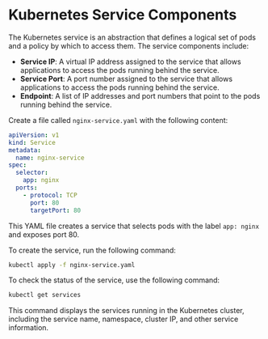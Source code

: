 # Kubernetes Service Components

The Kubernetes service is an abstraction that defines a logical set of pods and a policy by which to access them. The service components include:

- **Service IP**: A virtual IP address assigned to the service that allows applications to access the pods running behind the service.
- **Service Port**: A port number assigned to the service that allows applications to access the pods running behind the service.
- **Endpoint**: A list of IP addresses and port numbers that point to the pods running behind the service.

Create a file called `nginx-service.yaml` with the following content:

```yaml
apiVersion: v1
kind: Service
metadata:
  name: nginx-service
spec:
  selector:
    app: nginx
  ports:
    - protocol: TCP
      port: 80
      targetPort: 80
```

This YAML file creates a service that selects pods with the label `app: nginx` and exposes port 80.

To create the service, run the following command:

```bash
kubectl apply -f nginx-service.yaml
```

To check the status of the service, use the following command:

```bash
kubectl get services
```

This command displays the services running in the Kubernetes cluster, including the service name, namespace, cluster IP, and other service information.
